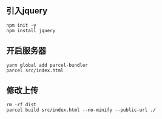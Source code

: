 ## 引入jquery
```
npm init -y
npm install jquery
```
## 开启服务器
```
yarn global add parcel-bundler
parcel src/index.html

```
## 修改上传
```
rm -rf dist 
parcel build src/index.html --no-minify --public-url ./
```
